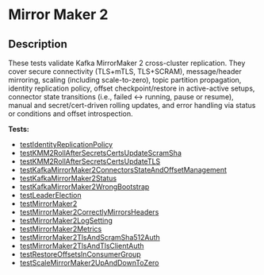 # **Mirror Maker 2**

## Description

These tests validate Kafka MirrorMaker 2 cross-cluster replication. 
They cover secure connectivity (TLS+mTLS, TLS+SCRAM), message/header mirroring, scaling (including scale-to-zero), 
topic partition propagation, identity replication policy, offset checkpoint/restore in active-active setups, 
connector state transitions (i.e., failed <-> running, pause or resume), manual and secret/cert-driven rolling updates, 
and error handling via status or conditions and offset introspection.

<!-- generated part -->
**Tests:**
- [testIdentityReplicationPolicy](../io.strimzi.systemtest.mirrormaker.MirrorMaker2ST.md)
- [testKMM2RollAfterSecretsCertsUpdateScramSha](../io.strimzi.systemtest.mirrormaker.MirrorMaker2ST.md)
- [testKMM2RollAfterSecretsCertsUpdateTLS](../io.strimzi.systemtest.mirrormaker.MirrorMaker2ST.md)
- [testKafkaMirrorMaker2ConnectorsStateAndOffsetManagement](../io.strimzi.systemtest.mirrormaker.MirrorMaker2ST.md)
- [testKafkaMirrorMaker2Status](../io.strimzi.systemtest.operators.CustomResourceStatusST.md)
- [testKafkaMirrorMaker2WrongBootstrap](../io.strimzi.systemtest.operators.CustomResourceStatusST.md)
- [testLeaderElection](../io.strimzi.systemtest.operators.LeaderElectionST.md)
- [testMirrorMaker2](../io.strimzi.systemtest.mirrormaker.MirrorMaker2ST.md)
- [testMirrorMaker2CorrectlyMirrorsHeaders](../io.strimzi.systemtest.mirrormaker.MirrorMaker2ST.md)
- [testMirrorMaker2LogSetting](../io.strimzi.systemtest.log.LogSettingST.md)
- [testMirrorMaker2Metrics](../io.strimzi.systemtest.metrics.MetricsST.md)
- [testMirrorMaker2TlsAndScramSha512Auth](../io.strimzi.systemtest.mirrormaker.MirrorMaker2ST.md)
- [testMirrorMaker2TlsAndTlsClientAuth](../io.strimzi.systemtest.mirrormaker.MirrorMaker2ST.md)
- [testRestoreOffsetsInConsumerGroup](../io.strimzi.systemtest.mirrormaker.MirrorMaker2ST.md)
- [testScaleMirrorMaker2UpAndDownToZero](../io.strimzi.systemtest.mirrormaker.MirrorMaker2ST.md)
